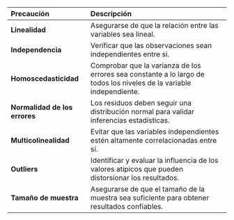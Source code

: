 | **Precaución** | **Descripción** |
|:---|:---|
| **Linealidad** | Asegurarse de que la relación entre las variables sea lineal. |
| **Independencia** | Verificar que las observaciones sean independientes entre sí. |
| **Homoscedasticidad** | Comprobar que la varianza de los errores sea constante a lo largo de todos los niveles de la variable independiente. |
| **Normalidad de los errores** | Los residuos deben seguir una distribución normal para validar inferencias estadísticas. |
| **Multicolinealidad** | Evitar que las variables independientes estén altamente correlacionadas entre sí. |
| **Outliers** | Identificar y evaluar la influencia de los valores atípicos que pueden distorsionar los resultados. |
| **Tamaño de muestra** | Asegurarse de que el tamaño de la muestra sea suficiente para obtener resultados confiables. |
